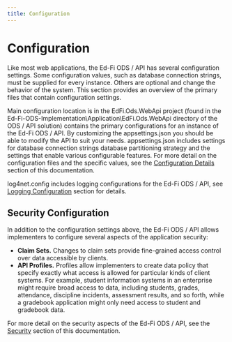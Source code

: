 ```yaml
---
title: Configuration
---
```


# Configuration

Like most web applications, the Ed-Fi ODS / API has several configuration settings. Some configuration values, such as database connection strings, must be supplied for every instance. Others are optional and change the behavior of the system. This section provides an overview of the primary files that contain configuration settings.

Main configuration location is in the EdFi.Ods.WebApi project (found in the Ed-Fi-ODS-Implementation\Application\EdFi.Ods.WebApi directory of the ODS / API solution) contains the primary configurations for an instance of the Ed-Fi ODS / API. By customizing the appsettings.json you should be able to modify the API to suit your needs. appsettings.json includes settings for database connection strings database partitioning strategy and the settings that enable various configurable features. For more detail on the configuration files and the specific values, see the [Configuration Details](https://edfi.atlassian.net/wiki/spaces/ODSAPIS3V54/pages/22774317/Configuration+Details) section of this documentation.

log4net.config includes logging configurations for the Ed-Fi ODS / API, see [Logging Configuration](https://edfi.atlassian.net/wiki/spaces/ODSAPIS3V54/pages/22774324/Logging+Configuration) section for details.

## Security Configuration

In addition to the configuration settings above, the Ed-Fi ODS / API allows implementers to configure several aspects of the application security:

* **Claim Sets.** Changes to claim sets provide fine-grained access control over data accessible by clients.
* **API Profiles.** Profiles allow implementers to create data policy that specify exactly what access is allowed for particular kinds of client systems. For example, student information systems in an enterprise might require broad access to data, including students, grades, attendance, discipline incidents, assessment results, and so forth, while a gradebook application might only need access to student and gradebook data.

For more detail on the security aspects of the Ed-Fi ODS / API, see the [Security](https://edfi.atlassian.net/wiki/spaces/ODSAPIS3V54/pages/22774345/Platform+Dev+Guide+-+Security) section of this documentation.

